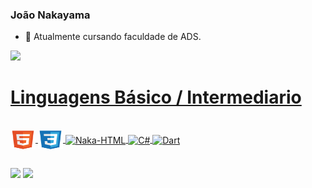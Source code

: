 ### João Nakayama
- 🔭 Atualmente cursando faculdade de ADS.

<div>
  <a href="https://github.com/Dev0Nakayama">
  <!-- <img height="149em" src="https://github-readme-stats.vercel.app/api?username=Dev0Nakayama&show_icons=true&theme=tokyonight&include_all_commits=true&count_private=true"/> -->
  <img height="149em" src="https://github-readme-stats.vercel.app/api/top-langs/?username=Dev0Nakayama&layout=compact&langs_count=7&theme=tokyonight"/>
</div>

# Linguagens Básico / Intermediario
<div style="display: inline_block"><br>
  <img align="center" alt="HTML" height="30" width="40" src="https://raw.githubusercontent.com/devicons/devicon/master/icons/html5/html5-original.svg">
  <img align="center" alt="CSS" height="30" width="40" src="https://raw.githubusercontent.com/devicons/devicon/master/icons/css3/css3-original.svg">
  <img align="center" alt="Naka-HTML" height="30" width="40" src="https://cdn.jsdelivr.net/gh/devicons/devicon/icons/java/java-original-wordmark.svg">
  <img align="center" alt="C#" height="30" width="40" src="https://cdn.jsdelivr.net/gh/devicons/devicon/icons/cplusplus/cplusplus-original.svg">
  <img align="center" alt="Dart" height="30" width="40" src="https://cdn.jsdelivr.net/gh/devicons/devicon/icons/dart/dart-original-wordmark.svg">
</div>
  
##

<div> 
  <a href="discord.gg/7sjZWQgCb5" target="_blank"><img src="https://img.shields.io/badge/Discord-7289DA?style=for-the-badge&logo=discord&logoColor=white" target="_blank"></a> 
  <a href = "mailto:dev0nakayama@gmail.com"><img src="https://img.shields.io/badge/-Gmail-%23333?style=for-the-badge&logo=gmail&logoColor=white" target="_blank"></a>
</div>
